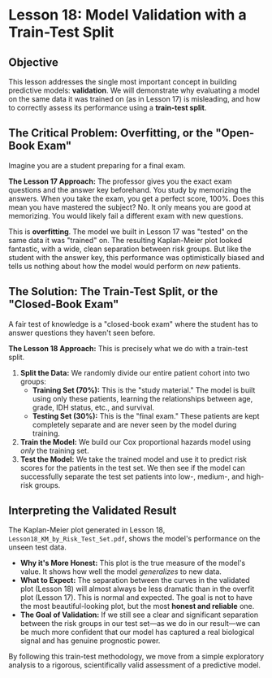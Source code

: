 # Lesson 18: Model Validation with a Train-Test Split

## Objective
This lesson addresses the single most important concept in building predictive models: **validation**. We will demonstrate why evaluating a model on the same data it was trained on (as in Lesson 17) is misleading, and how to correctly assess its performance using a **train-test split**.

## The Critical Problem: Overfitting, or the "Open-Book Exam"

Imagine you are a student preparing for a final exam.

**The Lesson 17 Approach:** The professor gives you the exact exam questions and the answer key beforehand. You study by memorizing the answers. When you take the exam, you get a perfect score, 100%. Does this mean you have mastered the subject? No. It only means you are good at memorizing. You would likely fail a different exam with new questions.

This is **overfitting**. The model we built in Lesson 17 was "tested" on the same data it was "trained" on. The resulting Kaplan-Meier plot looked fantastic, with a wide, clean separation between risk groups. But like the student with the answer key, this performance was optimistically biased and tells us nothing about how the model would perform on *new* patients.

## The Solution: The Train-Test Split, or the "Closed-Book Exam"

A fair test of knowledge is a "closed-book exam" where the student has to answer questions they haven't seen before.

**The Lesson 18 Approach:** This is precisely what we do with a train-test split.
1.  **Split the Data:** We randomly divide our entire patient cohort into two groups:
    *   **Training Set (70%):** This is the "study material." The model is built using only these patients, learning the relationships between age, grade, IDH status, etc., and survival.
    *   **Testing Set (30%):** This is the "final exam." These patients are kept completely separate and are never seen by the model during training.
2.  **Train the Model:** We build our Cox proportional hazards model using *only* the training set.
3.  **Test the Model:** We take the trained model and use it to predict risk scores for the patients in the test set. We then see if the model can successfully separate the test set patients into low-, medium-, and high-risk groups.

## Interpreting the Validated Result

The Kaplan-Meier plot generated in Lesson 18, `Lesson18_KM_by_Risk_Test_Set.pdf`, shows the model's performance on the unseen test data.

-   **Why it's More Honest:** This plot is the true measure of the model's value. It shows how well the model *generalizes* to new data.
-   **What to Expect:** The separation between the curves in the validated plot (Lesson 18) will almost always be less dramatic than in the overfit plot (Lesson 17). This is normal and expected. The goal is not to have the most beautiful-looking plot, but the most **honest and reliable** one.
-   **The Goal of Validation:** If we still see a clear and significant separation between the risk groups in our test set—as we do in our result—we can be much more confident that our model has captured a real biological signal and has genuine prognostic power.

By following this train-test methodology, we move from a simple exploratory analysis to a rigorous, scientifically valid assessment of a predictive model.

